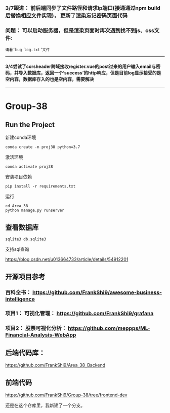 ### 3/7跟进： 前后端同步了文件路径和请求ip端口(接通通过npm build后替换相应文件实现)， 更新了渲染忘记密码页面代码
### 问题： 可以启动服务器，但是渲染页面时再次遇到找不到js、css文件: 
`请看‘bug log.txt’文件`

---

#### 3/4尝试了corsheader跨域接收register.vue的post过来的用户输入email与密码，并导入数据库，返回一个‘success’的http响应，但是目前log显示接受的是空内容，数据库存入的也是空内容，需要解决

---

# Group-38

## Run the Project

新建conda环境

`conda create -n proj38 python=3.7`

激活环境

`conda activate proj38`

安装项目依赖

`pip install -r requirements.txt `

运行
```
cd Area_38
python manage.py runserver
```




## 查看数据库

`sqlite3 db.sqlite3`

支持sql查询

https://blog.csdn.net/u013664733/article/details/54912201



## 开源项目参考

### 百科全书： https://github.com/FrankShi9/awesome-business-intelligence

### 项目1： 可视化管理： https://github.com/FrankShi9/grafana

### 项目2： 股票可视化分析： https://github.com/meppps/ML-Financial-Analysis-WebApp



## 后端代码库：
https://github.com/FrankShi9/Area_38_Backend



## 前端代码

https://github.com/FrankShi9/Group-38/tree/frontend-dev

还是在这个仓库里，我新建了一个分支。
